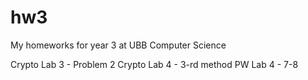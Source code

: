 hw3
===

My homeworks for year 3 at UBB Computer Science

Crypto Lab 3 - Problem 2 
Crypto Lab 4 - 3-rd method
PW Lab 4 - 7-8
